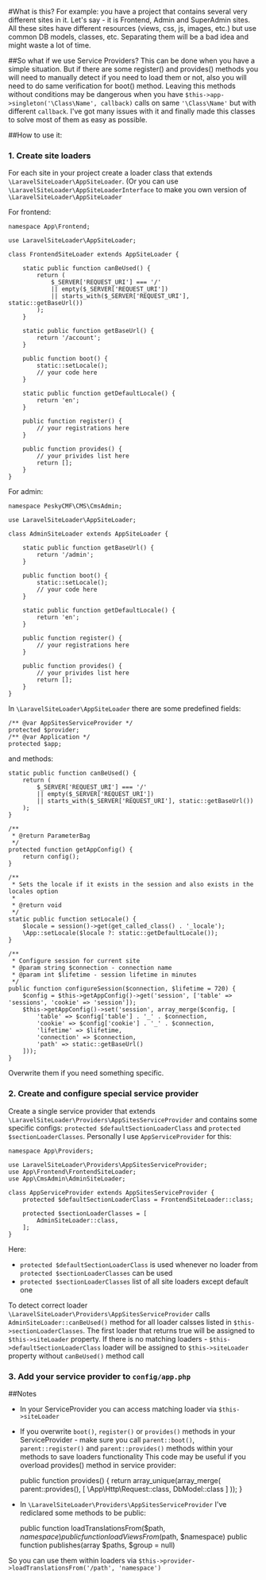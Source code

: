 #What is this?
For example: you have a project that contains several very different sites in it. Let's say - it is Frontend, Admin and SuperAdmin sites. 
All these sites have different resources (views, css, js, images, etc.) but use common DB models, classes, etc. 
Separating them will be a bad idea and might waste a lot of time. 

##So what if we use Service Providers?
This can be done when you have a simple situation. But if there are some register() and provides() methods you will need to manually
detect if you need to load them or not, also you will need to do same verification for boot() method. Leaving this methods
without conditions may be dangerous when you have `$this->app->singleton('\Class\Name', callback)` calls on same `'\Class\Name'` but
with different `callback`. I've got many issues with it and finally made this classes to solve most of them as easy as possible.

##How to use it:

### 1. Create site loaders     
For each site in your project create a loader class that extends `\LaravelSiteLoader\AppSiteLoader`. (Or you can use 
`\LaravelSiteLoader\AppSiteLoaderInterface` to make you own version of `\LaravelSiteLoader\AppSiteLoader`

For frontend:

    namespace App\Frontend;
    
    use LaravelSiteLoader\AppSiteLoader;

    class FrontendSiteLoader extends AppSiteLoader {
    
        static public function canBeUsed() {
            return (
                $_SERVER['REQUEST_URI'] === '/'
                || empty($_SERVER['REQUEST_URI'])
                || starts_with($_SERVER['REQUEST_URI'], static::getBaseUrl())
            );
        }
    
        static public function getBaseUrl() {
            return '/account';
        }
        
        public function boot() {
            static::setLocale();
            // your code here
        }
        
        static public function getDefaultLocale() {
            return 'en';
        }
        
        public function register() {
            // your registrations here
        }
    
        public function provides() {
            // your privides list here
            return [];
        }
    }
        
For admin:
    
    namespace PeskyCMF\CMS\CmsAdmin;
    
    use LaravelSiteLoader\AppSiteLoader;

    class AdminSiteLoader extends AppSiteLoader {
    
        static public function getBaseUrl() {
            return '/admin';
        }
        
        public function boot() {
            static::setLocale();
            // your code here
        }
        
        static public function getDefaultLocale() {
            return 'en';
        }
        
        public function register() {
            // your registrations here
        }
    
        public function provides() {
            // your privides list here
            return [];
        }
    }

In `\LaravelSiteLoader\AppSiteLoader` there are some predefined fields:

    /** @var AppSitesServiceProvider */
    protected $provider;
    /** @var Application */
    protected $app;
    
and methods:

    static public function canBeUsed() {
        return (
            $_SERVER['REQUEST_URI'] === '/'
            || empty($_SERVER['REQUEST_URI'])
            || starts_with($_SERVER['REQUEST_URI'], static::getBaseUrl())
        );
    }
    
    /**
     * @return ParameterBag
     */
    protected function getAppConfig() {
        return config();
    }
    
    /**
     * Sets the locale if it exists in the session and also exists in the locales option
     *
     * @return void
     */
    static public function setLocale() {
        $locale = session()->get(get_called_class() . '_locale');
        \App::setLocale($locale ?: static::getDefaultLocale());
    }
    
    /**
     * Configure session for current site
     * @param string $connection - connection name
     * @param int $lifetime - session lifetime in minutes
     */
    public function configureSession($connection, $lifetime = 720) {
        $config = $this->getAppConfig()->get('session', ['table' => 'sessions', 'cookie' => 'session']);
        $this->getAppConfig()->set('session', array_merge($config, [
            'table' => $config['table'] . '_' . $connection,
            'cookie' => $config['cookie'] . '_' . $connection,
            'lifetime' => $lifetime,
            'connection' => $connection,
            'path' => static::getBaseUrl()
        ]));
    }
    
Overwrite them if you need something specific.

### 2. Create and configure special service provider

Create a single service provider that extends `\LaravelSiteLoader\Providers\AppSitesServiceProvider` and contains some
specific configs: `protected $defaultSectionLoaderClass` and `protected $sectionLoaderClasses`. 
Personally I use `AppServiceProvider` for this:


    namespace App\Providers;
    
    use LaravelSiteLoader\Providers\AppSitesServiceProvider;
    use App\Frontend\FrontendSiteLoader;
    use App\CmsAdmin\AdminSiteLoader;
    
    class AppServiceProvider extends AppSitesServiceProvider {
        protected $defaultSectionLoaderClass = FrontendSiteLoader::class;

        protected $sectionLoaderClasses = [
            AdminSiteLoader::class,
        ];
    }
    
Here:

- `protected $defaultSectionLoaderClass` is used whenever no loader from `protected $sectionLoaderClasses` can be used
- `protected $sectionLoaderClasses` list of all site loaders except default one

To detect correct loader `\LaravelSiteLoader\Providers\AppSitesServiceProvider` calls `AdminSiteLoader::canBeUsed()` method
for all loader calsses listed in `$this->sectionLoaderClasses`. The first loader that returns true will be assigned to 
`$this->siteLoader` property. If there is no matching loaders - `$this->defaultSectionLoaderClass` loader will be assigned to 
`$this->siteLoader` property without `canBeUsed()` method call

### 3. Add your service provider to `config/app.php`
    
##Notes
- In your ServiceProvider you can access matching loader via `$this->siteLoader` 
- If you overwrite `boot()`, `register()` or `provides()` methods in your ServiceProvider - make sure you call 
`parent::boot()`, `parent::register()` and `parent::provides()` methods within your methods to save loaders functionality
This code may be useful if you overload provides() method in service provider:


    public function provides() {
        return array_unique(array_merge(
            parent::provides(),
            [
                \App\Http\Request::class,
                DbModel::class
            ]
        ));
    } 
- In `\LaravelSiteLoader\Providers\AppSitesServiceProvider` I've rediclared some methods to be public:


    public function loadTranslationsFrom($path, $namespace)
    public function loadViewsFrom($path, $namespace)
    public function publishes(array $paths, $group = null)
    
So you can use them within loaders via `$this->provider->loadTranslationsFrom('/path', 'namespace')`